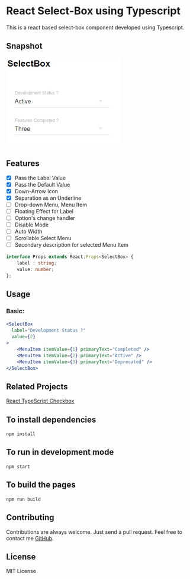 # React Select-Box using Typescript

This is a react based select-box component developed using Typescript.

## Snapshot
![Snapshot of SelectBoxes](https://github.com/georgeneil/react-typescript-selectbox/blob/master/snapshot/snapshot.PNG)

## Features
  - [x] Pass the Label Value
  - [x] Pass the Default Value
  - [x] Down-Arrow Icon
  - [x] Separation as an Underline
  - [ ] Drop-down Menu, Menu Item
  - [ ] Floating Effect for Label
  - [ ] Option's change handler
  - [ ] Disable Mode
  - [ ] Auto Width
  - [ ] Scrollable Select Menu
  - [ ] Secondary description for selected Menu Item

```typescript
interface Props extends React.Props<SelectBox> {
    label : string;
    value: number;
};
```

## Usage

### Basic:

```jsx
<SelectBox
  label="Development Status ?"
  value={2}
>
    <MenuItem itemValue={1} primaryText="Completed" />
    <MenuItem itemValue={2} primaryText="Active" />
    <MenuItem itemValue={3} primaryText="Deprecated" />
</SelectBox>
```
## Related Projects
[React TypeScript Checkbox](https://github.com/georgeneil/react-typescript-checkbox)

## To install dependencies
```
npm install
```
## To run in development mode
```
npm start
```
## To build the pages
```
npm run build
```
## Contributing
Contributions are always welcome. Just send a pull request. Feel free to contact me [GitHub](https://github.com/georgeneil).

## License

MIT License
